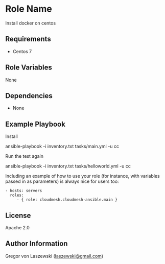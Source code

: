 Role Name
=========

Install docker on centos

Requirements
------------

- Centos 7

Role Variables
--------------

None

Dependencies
------------

- None

Example Playbook
----------------

Install

  ansible-playbook -i inventory.txt tasks/main.yml -u cc

Run the test again

  ansible-playbook -i inventory.txt tasks/helloworld.yml -u cc

Including an example of how to use your role (for instance, with variables passed in as parameters)
is always nice for users too:

    - hosts: servers
      roles:
         - { role: cloudmesh.cloudmesh-ansible.main }

License
-------

Apache 2.0

Author Information
------------------

Gregor von Laszewski (laszewski@gmail.com)

